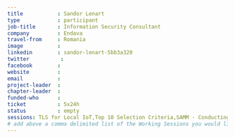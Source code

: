 ```yaml
---
title           : Sandor Lenart
type            : participant
job-title       : Information Security Consultant
company         : Endava
travel-from     : Romania
image           :
linkedin        : sandor-lenart-5bb3a320
twitter          :
facebook        :
website         :
email           :
project-leader  :
chapter-leader  :
funded-who      :
ticket          : 5x24h
status          : empty
sessions: TLS for Local IoT,Top 10 Selection Criteria,SAMM - Conducting Assessments,Hackathon Daily Sessions,Securing the CI Pipeline,A10 - Underprotected APIs,Security Champions,BDD for Cloud Security,CTFs,Teaching Attacker perspective to Developers,Threat and Vulnerability Management,Webgoat,ZAP,Incident Response Playbook,GraphQL Security Review,ELK Security Dashboards,Using Security Risks to Measure Agile Practices,NextGen Security Scanners,Closing party,Visit Bletchley Park,Machine Learning and Security,OWASP Risk Rating Management Project,OWASP Internet of Things Project,SAMM - Maturity Models tool,Due Diligence Playbook,Ransomware Playbook
# add above a comma delimited list of the Working Sessions you would like to attend (use the session's title)
---
```


<!-- put more details about participant here -->
